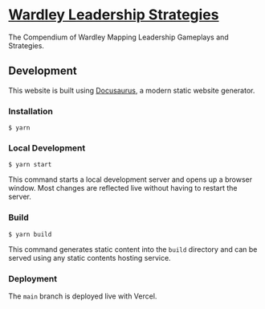 # [Wardley Leadership Strategies](https://www.wardleyleadershipstrategies.com)

The Compendium of Wardley Mapping Leadership Gameplays and Strategies.

## Development

This website is built using [Docusaurus](https://docusaurus.io/), a modern static website generator.

### Installation

```
$ yarn
```

### Local Development

```
$ yarn start
```

This command starts a local development server and opens up a browser window. Most changes are reflected live without having to restart the server.

### Build

```
$ yarn build
```

This command generates static content into the `build` directory and can be served using any static contents hosting service.

### Deployment

The `main` branch is deployed live with Vercel.